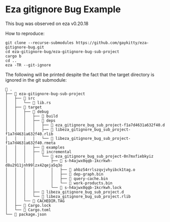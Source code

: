 # Eza gitignore Bug Example

This bug was observed on eza v0.20.18

How to reproduce:

```
git clone --recurse-submodules https://github.com/gaykitty/eza-gitignore-bug.git
cd eza-gitignore-bug/eza-gitignore-bug-sub-project
cargo b
cd ..
eza -TR --git-ignore
```

The following will be printed despite the fact that the target directory is ignored in the git
submodule:

```
 .
├──  eza-gitignore-bug-sub-project
│   ├──  src
│   │   └──  lib.rs
│   ├──  target
│   │   ├──  debug
│   │   │   ├──  build
│   │   │   ├──  deps
│   │   │   │   ├──  eza_gitignore_bug_sub_project-f1a7d4631a632f40.d
│   │   │   │   ├──  libeza_gitignore_bug_sub_project-f1a7d4631a632f40.rlib
│   │   │   │   └──  libeza_gitignore_bug_sub_project-f1a7d4631a632f40.rmeta
│   │   │   ├──  examples
│   │   │   ├──  incremental
│   │   │   │   └──  eza_gitignore_bug_sub_project-0n7mxfiebkyiz
│   │   │   │       ├──  s-h4ajwx0qqb-1kcrkwh-d8u2911jnh99lzx42qeja5q3o
│   │   │   │       │   ├──  ahbz54rrlszqvjvhyibck1tag.o
│   │   │   │       │   ├──  dep-graph.bin
│   │   │   │       │   ├──  query-cache.bin
│   │   │   │       │   └──  work-products.bin
│   │   │   │       └──  s-h4ajwx0qqb-1kcrkwh.lock
│   │   │   ├──  libeza_gitignore_bug_sub_project.d
│   │   │   └──  libeza_gitignore_bug_sub_project.rlib
│   │   └──  CACHEDIR.TAG
│   ├──  Cargo.lock
│   └──  Cargo.toml
└──  package.json
```
